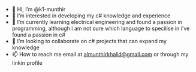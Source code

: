 - 👋 Hi, I’m @k1-munthir
- 👀 I’m interested in developing my c# knowledge and experience
- 🌱 I’m currently learning electrical engineering and found a passion in programming, although i am not sure which language to specilise in i've found a passion in c#
- 💞️ I’m looking to collaborate on c# projects that can expand my knowledge
- 📫 How to reach me email at almunthirkhalid@gmail.com or through my linkin profile

<!---
k1-munthir/k1-munthir is a ✨ special ✨ repository because its `README.md` (this file) appears on your GitHub profile.
You can click the Preview link to take a look at your changes.
--->

